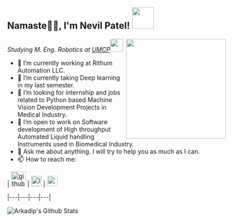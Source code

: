 <h2>Namaste🙏🏻, I'm Nevil Patel! <img src="https://media.giphy.com/media/12oufCB0MyZ1Go/giphy.gif" width="50"></h2>
<img align='right' src="https://media.giphy.com/media/M9gbBd9nbDrOTu1Mqx/giphy.gif" width="230">


<p><em>Studying M. Eng. Robotics at <a href="https://robotics.umd.edu/education/master-engineering-degree">UMCP</a><img src="https://media.giphy.com/media/WUlplcMpOCEmTGBtBW/giphy.gif" width="30"> 
</em></p>

- 🔭 I’m currently working at Rithum Automation LLC.
- 🌱 I’m currently taking Deep learning in my last semester.
- 👯 I’m looking for internship and jobs related to Python based Machine Vision Development Projects in Medical Industry.
- 👯 I’m open to work on Software development of High throughput Automated Liquid handling Instruments used in Biomedical Industry.
- 💬 Ask me about anything. I will try to help you as much as I can.
- 📫 How to reach me: 

| [<img src="https://raw.githubusercontent.com/darkmatter18/darkmatter18/master/gihub.png" alt="github logo" width="34">](https://github.com/nevil-patel7)  |  [<img src="https://raw.githubusercontent.com/darkmatter18/darkmatter18/master/linkedin.png" alt="linkedin logo" width="24">](https://www.linkedin.com/in/-nevil/) |  [<img src="https://raw.githubusercontent.com/darkmatter18/darkmatter18/master/gmail.jpeg" alt="gmail logo" width="24">](mailto:nevilpatel003@gmail.com)

|---|---|---|---|

![Arkadip's Github Stats](https://github-readme-stats.vercel.app/api?username=nevil-patel7&show_icons=true)
